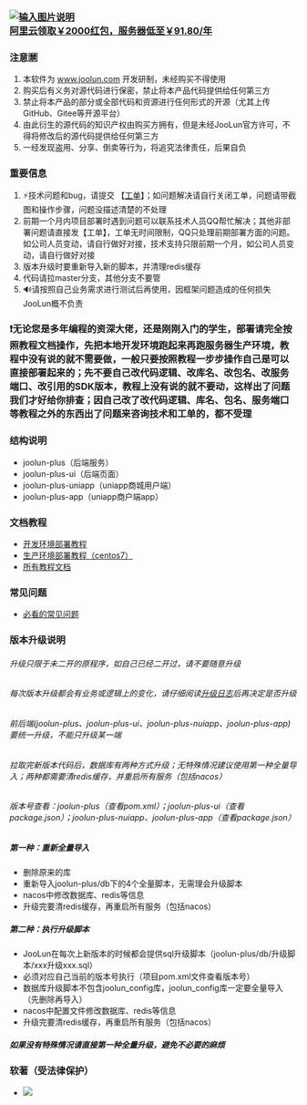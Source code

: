 ### [![输入图片说明](https://images.gitee.com/uploads/images/2021/0622/110750_59b42ced_5079715.jpeg "n_community_0l.jpg")](https://promotion.aliyun.com/ntms/yunparter/invite.html?userCode=wnw8gle1) <br>[阿里云领取￥2000红包，服务器低至￥91.80/年](https://promotion.aliyun.com/ntms/yunparter/invite.html?userCode=wnw8gle1)

### 注意🈲
1. 本软件为 www.joolun.com 开发研制，未经购买不得使用
1. 购买后有义务对源代码进行保密，禁止将本产品代码提供给任何第三方
1. 禁止将本产品的部分或全部代码和资源进行任何形式的开源（尤其上传GitHub、Gitee等开源平台）
1. 由此衍生的源代码的知识产权由购买方拥有，但是未经JooLun官方许可，不得将修改后的源代码提供给任何第三方
1. 一经发现盗用、分享、倒卖等行为，将追究法律责任，后果自负
### 重要信息
1. ⚡技术问题和bug，请提交 【[工单](https://git.joolun.com/joolun-multi/joolun-plus/issues)】；如问题解决请自行关闭工单，问题请带截图和操作步骤，问题没描述清楚的不处理
1. 前期一个月内项目部署时遇到问题可以联系技术人员QQ帮忙解决；其他非部署问题请直接发【工单】，工单无时间限制，QQ只处理前期部署方面的问题。如公司人员变动，请自行做好对接，技术支持只限前期一个月，如公司人员变动，请自行做好对接
2. 版本升级时要重新导入新的脚本，并清理redis缓存
3. 代码请拉master分支，其他分支不要管
3. 🔊请按照自己业务需求进行测试后再使用，因框架问题造成的任何损失JooLun概不负责
### ❗无论您是多年编程的资深大佬，还是刚刚入门的学生，部署请完全按照教程文档操作，先把本地开发环境跑起来再跑服务器生产环境，教程中没有说的就不需要做，一般只要按照教程一步步操作自己是可以直接部署起来的；先不要自己改代码逻辑、改库名、改包名、改服务端口、改引用的SDK版本，教程上没有说的就不要动，这样出了问题我们才好给你排查；因自己改了改代码逻辑、库名、包名、服务端口等教程之外的东西出了问题来咨询技术和工单的，都不受理
### 结构说明
* joolun-plus（后端服务）
* joolun-plus-ui（后端页面）
* joolun-plus-uniapp（uniapp商城用户端）
* joolun-plus-app（uniapp商户端app）
### 文档教程
* [开发环境部署教程](https://git.joolun.com/joolun-multi/joolun-plus/wiki/%E4%B8%80-%E5%BC%80%E5%8F%91%E7%8E%AF%E5%A2%83%E9%83%A8%E7%BD%B2%E6%95%99%E7%A8%8B%EF%BC%88%E5%90%8E%E5%8F%B0%EF%BC%89)
* [生产环境部署教程（centos7）](https://git.joolun.com/joolun-multi/joolun-plus/wiki/%E4%B8%80-%E7%94%9F%E4%BA%A7%E7%8E%AF%E5%A2%83%E9%83%A8%E7%BD%B2%EF%BC%88centos7%EF%BC%89%E6%8E%A8%E8%8D%90)
* [所有教程文档](https://git.joolun.com/joolun-multi/joolun-plus/wiki)
### 常见问题
* [必看的常见问题](https://git.joolun.com/joolun-multi/joolun-plus/issues?q=&type=all&sort=&state=closed&labels=23&milestone=0&assignee=0)
### 版本升级说明
###### 升级只限于未二开的原程序，如自己已经二开过，请不要随意升级
###### 每次版本升级都会有业务或逻辑上的变化，请仔细阅读[升级日志](https://git.joolun.com/joolun-multi/joolun-plus/releases)后再决定是否升级
###### 前后端(joolun-plus、joolun-plus-ui、joolun-plus-nuiapp、joolun-plus-app)要统一升级，不能只升级某一端
###### 拉取完新版本代码后，数据库有两种方式升级；无特殊情况建议使用第一种全量导入；两种都需要清redis缓存，并重启所有服务（包括nacos）
###### 版本号查看：joolun-plus（查看pom.xml）；joolun-plus-ui（查看package.json）；joolun-plus-nuiapp、joolun-plus-app（查看package.json）
##### 第一种：重新全量导入
* 删除原来的库
* 重新导入joolun-plus/db下的4个全量脚本，无需理会升级脚本
* nacos中修改数据库、redis等信息
* 升级完要清redis缓存，再重启所有服务（包括nacos）
##### 第二种：执行升级脚本
* JooLun在每次上新版本的时候都会提供sql升级脚本（joolun-plus/db/升级脚本/xxx升级xxx.sql）
* 必须对应自己当前的版本号执行（项目pom.xml文件查看版本号）
* 数据库升级脚本不包含joolun_config库，joolun_config库一定要全量导入（先删除再导入）
* nacos中配置文件修改数据库、redis等信息
* 升级完要清redis缓存，再重启所有服务（包括nacos）
##### 如果没有特殊情况请直接第一种全量升级，避免不必要的麻烦
### 软著（受法律保护）
* ![](https://joolun-blog.oss-cn-zhangjiakou.aliyuncs.com/%E8%BD%AF%E8%91%97joolun-plus.png)